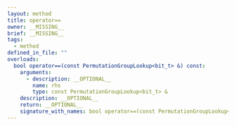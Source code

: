 ```yaml
---
layout: method
title: operator==
owner: __MISSING__
brief: __MISSING__
tags:
  - method
defined_in_file: ""
overloads:
  bool operator==(const PermutationGroupLookup<bit_t> &) const:
    arguments:
      - description: __OPTIONAL__
        name: rhs
        type: const PermutationGroupLookup<bit_t> &
    description: __OPTIONAL__
    return: __OPTIONAL__
    signature_with_names: bool operator==(const PermutationGroupLookup<bit_t> & rhs) const
---
```


